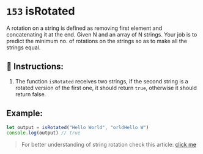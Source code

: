 # `153` isRotated

A rotation on a string is defined as removing first element and concatenating it at the end. Given N and an array of N strings. Your job is to predict the minimum no. of rotations on the strings so as to make all the strings equal.

## 📝 Instructions:

1. The function `isRotated` receives two strings, if the second string is a rotated version of the first one, it should return `true`, otherwise it should return false.

## Example:

```js
let output = isRotated("Hello World", "orldHello W")
console.log(output) // true
```

> For better understanding of string rotation check this article: [click me](https://javarevisited.blogspot.com/2017/07/2-ways-to-check-if-one-string-is-rotation-of-another-String.html#axzz7tVz1WCRT)
